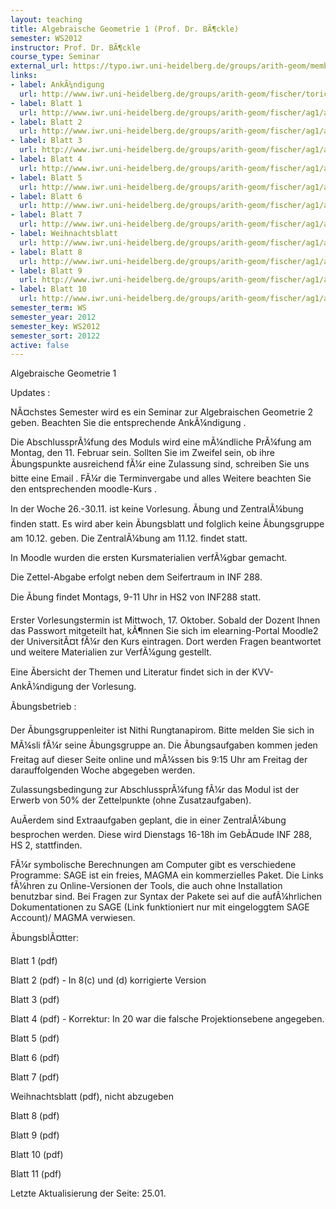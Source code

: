 ```yaml
---
layout: teaching
title: Algebraische Geometrie 1 (Prof. Dr. BÃ¶ckle)
semester: WS2012
instructor: Prof. Dr. BÃ¶ckle
course_type: Seminar
external_url: https://typo.iwr.uni-heidelberg.de/groups/arith-geom/members/konrad-fischer/ag1-ws2012.html
links:
- label: AnkÃ¼ndigung
  url: http://www.iwr.uni-heidelberg.de/groups/arith-geom/fischer/toric/toricsem.pdf
- label: Blatt 1
  url: http://www.iwr.uni-heidelberg.de/groups/arith-geom/fischer/ag1/ag1-ue1.pdf
- label: Blatt 2
  url: http://www.iwr.uni-heidelberg.de/groups/arith-geom/fischer/ag1/ag1-ue2a.pdf
- label: Blatt 3
  url: http://www.iwr.uni-heidelberg.de/groups/arith-geom/fischer/ag1/ag1-ue3.pdf
- label: Blatt 4
  url: http://www.iwr.uni-heidelberg.de/groups/arith-geom/fischer/ag1/ag1-ue4.pdf
- label: Blatt 5
  url: http://www.iwr.uni-heidelberg.de/groups/arith-geom/fischer/ag1/ag1-ue5.pdf
- label: Blatt 6
  url: http://www.iwr.uni-heidelberg.de/groups/arith-geom/fischer/ag1/ag1-ue6.pdf
- label: Blatt 7
  url: http://www.iwr.uni-heidelberg.de/groups/arith-geom/fischer/ag1/ag1-ue7.pdf
- label: Weihnachtsblatt
  url: http://www.iwr.uni-heidelberg.de/groups/arith-geom/fischer/ag1/ag1-weih.pdf
- label: Blatt 8
  url: http://www.iwr.uni-heidelberg.de/groups/arith-geom/fischer/ag1/ag1-ue8.pdf
- label: Blatt 9
  url: http://www.iwr.uni-heidelberg.de/groups/arith-geom/fischer/ag1/ag1-ue9.pdf
- label: Blatt 10
  url: http://www.iwr.uni-heidelberg.de/groups/arith-geom/fischer/ag1/ag1-ue10.pdf
semester_term: WS
semester_year: 2012
semester_key: WS2012
semester_sort: 20122
active: false
---
```

Algebraische Geometrie 1

Updates :

NÃ¤chstes Semester wird es ein Seminar zur Algebraischen Geometrie 2 geben. Beachten Sie die entsprechende AnkÃ¼ndigung .

Die AbschlussprÃ¼fung des Moduls wird eine mÃ¼ndliche PrÃ¼fung am Montag, den 11. Februar sein. Sollten Sie im Zweifel sein, ob ihre Ãbungspunkte ausreichend fÃ¼r eine Zulassung sind, schreiben Sie uns bitte eine Email . FÃ¼r die Terminvergabe und alles Weitere beachten Sie den entsprechenden moodle-Kurs .

In der Woche 26.-30.11. ist keine Vorlesung. Ãbung und ZentralÃ¼bung finden statt. Es wird aber kein Ãbungsblatt und folglich keine Ãbungsgruppe am 10.12. geben. Die ZentralÃ¼bung am 11.12. findet statt.

In Moodle wurden die ersten Kursmaterialien verfÃ¼gbar gemacht.

Die Zettel-Abgabe erfolgt neben dem Seifertraum in INF 288.

Die Ãbung findet Montags, 9-11 Uhr in HS2 von INF288 statt.

Erster Vorlesungstermin ist Mittwoch, 17. Oktober. Sobald der Dozent Ihnen das Passwort mitgeteilt hat, kÃ¶nnen Sie sich im elearning-Portal Moodle2 der UniversitÃ¤t fÃ¼r den Kurs eintragen. Dort werden Fragen beantwortet und weitere Materialien zur VerfÃ¼gung gestellt.

Eine Ãbersicht der Themen und Literatur findet sich in der KVV-AnkÃ¼ndigung der Vorlesung.

Ãbungsbetrieb :

Der Ãbungsgruppenleiter ist Nithi Rungtanapirom. Bitte melden Sie sich in MÃ¼sli fÃ¼r seine Ãbungsgruppe an. Die Ãbungsaufgaben kommen jeden Freitag auf dieser Seite online und mÃ¼ssen bis 9:15 Uhr am Freitag der darauffolgenden Woche abgegeben werden.

Zulassungsbedingung zur AbschlussprÃ¼fung fÃ¼r das Modul ist der Erwerb von 50% der Zettelpunkte (ohne Zusatzaufgaben).

AuÃerdem sind Extraaufgaben geplant, die in einer ZentralÃ¼bung besprochen werden. Diese wird Dienstags 16-18h im GebÃ¤ude INF 288, HS 2, stattfinden.

FÃ¼r symbolische Berechnungen am Computer gibt es verschiedene Programme: SAGE ist ein freies, MAGMA ein kommerzielles Paket. Die Links fÃ¼hren zu Online-Versionen der Tools, die auch ohne Installation benutzbar sind. Bei Fragen zur Syntax der Pakete sei auf die aufÃ¼hrlichen Dokumentationen zu SAGE (Link funktioniert nur mit eingeloggtem SAGE Account)/ MAGMA verwiesen.

ÃbungsblÃ¤tter:

Blatt 1 (pdf)

Blatt 2 (pdf) - In 8(c) und (d) korrigierte Version

Blatt 3 (pdf)

Blatt 4 (pdf) - Korrektur: In 20 war die falsche Projektionsebene angegeben.

Blatt 5 (pdf)

Blatt 6 (pdf)

Blatt 7 (pdf)

Weihnachtsblatt (pdf), nicht abzugeben

Blatt 8 (pdf)

Blatt 9 (pdf)

Blatt 10 (pdf)

Blatt 11 (pdf)

Letzte Aktualisierung der Seite: 25.01.
